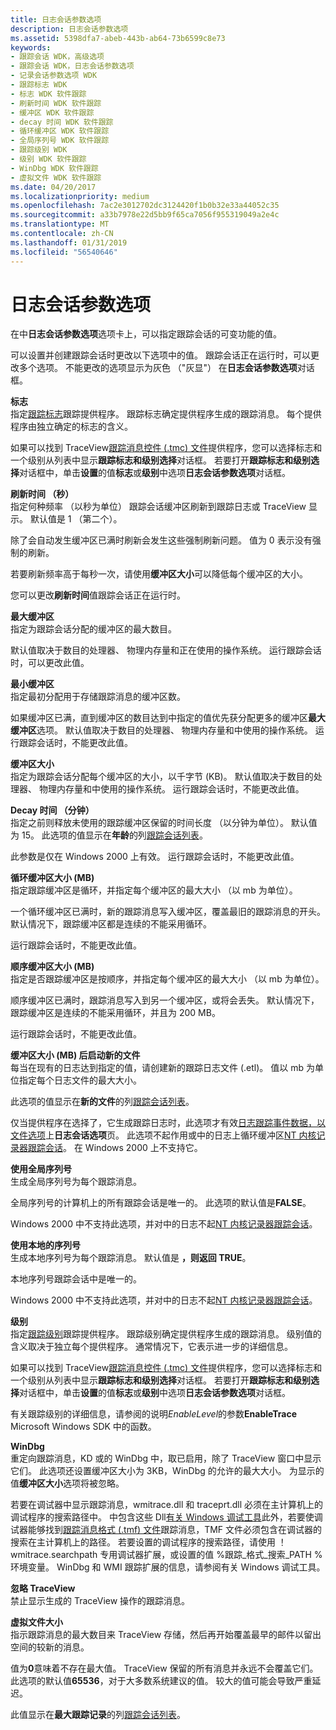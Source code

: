 ```yaml
---
title: 日志会话参数选项
description: 日志会话参数选项
ms.assetid: 5398dfa7-abeb-443b-ab64-73b6599c8e73
keywords:
- 跟踪会话 WDK，高级选项
- 跟踪会话 WDK，日志会话参数选项
- 记录会话参数选项 WDK
- 跟踪标志 WDK
- 标志 WDK 软件跟踪
- 刷新时间 WDK 软件跟踪
- 缓冲区 WDK 软件跟踪
- decay 时间 WDK 软件跟踪
- 循环缓冲区 WDK 软件跟踪
- 全局序列号 WDK 软件跟踪
- 跟踪级别 WDK
- 级别 WDK 软件跟踪
- WinDbg WDK 软件跟踪
- 虚拟文件 WDK 软件跟踪
ms.date: 04/20/2017
ms.localizationpriority: medium
ms.openlocfilehash: 7ac2e3012702dc3124420f1b0b32e33a44052c35
ms.sourcegitcommit: a33b7978e22d5bb9f65ca7056f955319049a2e4c
ms.translationtype: MT
ms.contentlocale: zh-CN
ms.lasthandoff: 01/31/2019
ms.locfileid: "56540646"
---
```

# <a name="log-session-parameter-options"></a>日志会话参数选项


在中**日志会话参数选项**选项卡上，可以指定跟踪会话的可变功能的值。

可以设置并创建跟踪会话时更改以下选项中的值。 跟踪会话正在运行时，可以更改多个选项。 不能更改的选项显示为灰色 （"灰显"） 在**日志会话参数选项**对话框。

<span id="Flags"></span><span id="flags"></span><span id="FLAGS"></span>**标志**  
指定[跟踪标志](trace-flags.md)跟踪提供程序。 跟踪标志确定提供程序生成的跟踪消息。 每个提供程序由独立确定的标志的含义。

如果可以找到 TraceView[跟踪消息控件 (.tmc) 文件](trace-message-control-file.md)提供程序，您可以选择标志和一个级别从列表中显示**跟踪标志和级别选择**对话框。 若要打开**跟踪标志和级别选择**对话框中，单击**设置**的值**标志**或**级别**中选项**日志会话参数选项**对话框。

<span id="Flush_Time__S_"></span><span id="flush_time__s_"></span><span id="FLUSH_TIME__S_"></span>**刷新时间 （秒）**  
指定何种频率 （以秒为单位） 跟踪会话缓冲区刷新到跟踪日志或 TraceView 显示。 默认值是 1 （第二个）。

除了会自动发生缓冲区已满时刷新会发生这些强制刷新问题。 值为 0 表示没有强制的刷新。

若要刷新频率高于每秒一次，请使用**缓冲区大小**可以降低每个缓冲区的大小。

您可以更改**刷新时间**值跟踪会话正在运行时。

<span id="Maximum_Buffers"></span><span id="maximum_buffers"></span><span id="MAXIMUM_BUFFERS"></span>**最大缓冲区**  
指定为跟踪会话分配的缓冲区的最大数目。

默认值取决于数目的处理器、 物理内存量和正在使用的操作系统。 运行跟踪会话时，可以更改此值。

<span id="Minimum_Buffers"></span><span id="minimum_buffers"></span><span id="MINIMUM_BUFFERS"></span>**最小缓冲区**  
指定最初分配用于存储跟踪消息的缓冲区数。

如果缓冲区已满，直到缓冲区的数目达到中指定的值优先获分配更多的缓冲区**最大缓冲区**选项。 默认值取决于数目的处理器、 物理内存量和中使用的操作系统。 运行跟踪会话时，不能更改此值。

<span id="Buffer_Size"></span><span id="buffer_size"></span><span id="BUFFER_SIZE"></span>**缓冲区大小**  
指定为跟踪会话分配每个缓冲区的大小，以千字节 (KB)。 默认值取决于数目的处理器、 物理内存量和中使用的操作系统。 运行跟踪会话时，不能更改此值。

<span id="Decay_Time__Minutes_"></span><span id="decay_time__minutes_"></span><span id="DECAY_TIME__MINUTES_"></span>**Decay 时间 （分钟）**  
指定之前则释放未使用的跟踪缓冲区保留的时间长度 （以分钟为单位）。 默认值为 15。 此选项的值显示在**年龄**的列[跟踪会话列表](trace-session-list.md)。

此参数是仅在 Windows 2000 上有效。 运行跟踪会话时，不能更改此值。

<span id="Circular_Buffer_Size__MB_"></span><span id="circular_buffer_size__mb_"></span><span id="CIRCULAR_BUFFER_SIZE__MB_"></span>**循环缓冲区大小 (MB)**  
指定跟踪缓冲区是循环，并指定每个缓冲区的最大大小 （以 mb 为单位）。

一个循环缓冲区已满时，新的跟踪消息写入缓冲区，覆盖最旧的跟踪消息的开头。 默认情况下，跟踪缓冲区都是连续的不能采用循环。

运行跟踪会话时，不能更改此值。

<span id="Sequential_Buffer_Size__MB_"></span><span id="sequential_buffer_size__mb_"></span><span id="SEQUENTIAL_BUFFER_SIZE__MB_"></span>**顺序缓冲区大小 (MB)**  
指定是否跟踪缓冲区是按顺序，并指定每个缓冲区的最大大小 （以 mb 为单位）。

顺序缓冲区已满时，跟踪消息写入到另一个缓冲区，或将会丢失。 默认情况下，跟踪缓冲区是连续的不能采用循环，并且为 200 MB。

运行跟踪会话时，不能更改此值。

<span id="Start_New_File_After_Buffer_Size__MB_"></span><span id="start_new_file_after_buffer_size__mb_"></span><span id="START_NEW_FILE_AFTER_BUFFER_SIZE__MB_"></span>**缓冲区大小 (MB) 后启动新的文件**  
每当在现有的日志达到指定的值，请创建新的跟踪日志文件 (.etl)。 值以 mb 为单位指定每个日志文件的最大大小。

此选项的值显示在**新的文件**的列[跟踪会话列表](trace-session-list.md)。

仅当提供程序在选择了，它生成跟踪日志时，此选项才有效[日志跟踪事件数据，以文件选项](basic-trace-session-options.md)上**日志会话选项**页。 此选项不起作用或中的日志上循环缓冲区[NT 内核记录器跟踪会话](nt-kernel-logger-trace-session.md)。 在 Windows 2000 上不支持它。

<span id="Use_Global_Sequence_Numbers"></span><span id="use_global_sequence_numbers"></span><span id="USE_GLOBAL_SEQUENCE_NUMBERS"></span>**使用全局序列号**  
生成全局序列号为每个跟踪消息。

全局序列号的计算机上的所有跟踪会话是唯一的。 此选项的默认值是**FALSE**。

Windows 2000 中不支持此选项，并对中的日志不起[NT 内核记录器跟踪会话](nt-kernel-logger-trace-session.md)。

<span id="Use_Local_Sequence_Number"></span><span id="use_local_sequence_number"></span><span id="USE_LOCAL_SEQUENCE_NUMBER"></span>**使用本地的序列号**  
生成本地序列号为每个跟踪消息。 默认值是 **，则返回 TRUE**。

本地序列号跟踪会话中是唯一的。

Windows 2000 中不支持此选项，并对中的日志不起[NT 内核记录器跟踪会话](nt-kernel-logger-trace-session.md)。

<span id="Level"></span><span id="level"></span><span id="LEVEL"></span>**级别**  
指定[跟踪级别](trace-level.md)跟踪提供程序。 跟踪级别确定提供程序生成的跟踪消息。 级别值的含义取决于独立每个提供程序。 通常情况下，它表示进一步的详细信息。

如果可以找到 TraceView[跟踪消息控件 (.tmc) 文件](trace-message-control-file.md)提供程序，您可以选择标志和一个级别从列表中显示**跟踪标志和级别选择**对话框。 若要打开**跟踪标志和级别选择**对话框中，单击**设置**的值**标志**或**级别**中选项**日志会话参数选项**对话框。

有关跟踪级别的详细信息，请参阅的说明*EnableLevel*的参数**EnableTrace** Microsoft Windows SDK 中的函数。

<span id="WinDbg"></span><span id="windbg"></span><span id="WINDBG"></span>**WinDbg**  
重定向跟踪消息，KD 或的 WinDbg 中，取已启用，除了 TraceView 窗口中显示它们。 此选项还设置缓冲区大小为 3KB，WinDbg 的允许的最大大小。 为显示的值**缓冲区大小**选项将被忽略。

若要在调试器中显示跟踪消息，wmitrace.dll 和 traceprt.dll 必须在主计算机上的调试程序的搜索路径中。 中包含这些 Dll[有关 Windows 调试工具](https://go.microsoft.com/fwlink/p/?linkid=8708)此外，若要使调试器能够找到[跟踪消息格式 (.tmf) 文件](trace-message-format-file.md)跟踪消息，TMF 文件必须包含在调试器的搜索在主计算机上的路径。 若要设置的调试程序的搜索路径，请使用 ！ wmitrace.searchpath 专用调试器扩展，或设置的值 %跟踪\_格式\_搜索\_PATH %环境变量。 WinDbg 和 WMI 跟踪扩展的信息，请参阅有关 Windows 调试工具。

<span id="Ignore_TraceView"></span><span id="ignore_traceview"></span><span id="IGNORE_TRACEVIEW"></span>**忽略 TraceView**  
禁止显示生成的 TraceView 操作的跟踪消息。

<span id="Virtual_File_Size"></span><span id="virtual_file_size"></span><span id="VIRTUAL_FILE_SIZE"></span>**虚拟文件大小**  
指示跟踪消息的最大数目来 TraceView 存储，然后再开始覆盖最早的邮件以留出空间的较新的消息。

值为**0**意味着不存在最大值。 TraceView 保留的所有消息并永远不会覆盖它们。 此选项的默认值**65536**，对于大多数系统建议的值。 较大的值可能会导致严重延迟。

此值显示在**最大跟踪记录**的列[跟踪会话列表](trace-session-list.md)。

 

 





